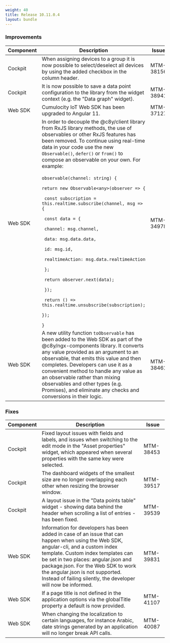 ```yaml
---
weight: 40
title: Release 10.11.0.4
layout: bundle
---
```


<!--10.10.1.0 - 10.10.21.0; 10.11.0.0 - 10.11.0.4-->

### Improvements

<div><table ><colgroup>
<col style="width: 15%;"><col style="width: 70%;"><col style="width: 15%;"></colgroup>
<thead><tr>
<th>
Component</th>
<th>
Description</th>
<th>
Issue</th>
</tr>
</thead><tbody>

<tr>
<td>
Cockpit</td>
<td > When assigning devices to a group it is now possible to select/deselect all devices by using the added checkbox in the column header. </td>
<td>
MTM-38156</td>
</tr>

<tr>
<td>
Cockpit</td>
<td > It is now possible to save a data point configuration to the library from the widget context (e.g. the "Data graph" widget).</td>
<td>
MTM-38941</td>
</tr>

<tr>
<td>
Web SDK</td>
<td > Cumulocity IoT Web SDK has been upgraded to Angular 11. </td>
<td>
MTM-37127</td>
</tr>

<tr>
<td>
Web SDK</td>
<td > In order to decouple the @c8y/client library from RxJS library methods, the use of observables or other RxJS features has been removed. To continue using real-time data in your code use the new <code>Observable()</code>, <code>defer()</code> or <code>from()</code> to compose an observable on your own. For example:
<br><br>
<code>observable(channel: string) {
<br>return new Observable&lt;any&gt;(observer =&gt; {
<br> const subscription = this.realtime.subscribe(channel, msg =&gt; {
<br> const data = {
<br> channel: msg.channel,
<br> data: msg.data.data,
<br> id: msg.id,
<br> realtimeAction: msg.data.realtimeAction
<br> };
<br> return observer.next(data);
<br> });
<br> return () =&gt; this.realtime.unsubscribe(subscription);
<br>});
<br>} </code></td>
<td>
MTM-34978</td>
</tr>

<tr>
<td>
Web SDK</td>
<td > A new utility function <code>toObservable</code> has been added to the Web SDK as part of the @c8y/ngx-components library. It converts any value provided as an argument to an observable, that emits this value and then completes. Developers can use it as a convenient method to handle any value as an observable rather than mixing observables and other types (e.g. Promises), and eliminate any checks and conversions in their logic. </td>
<td>
MTM-38461</td>
</tr>

</tbody></table></div>


### Fixes

<div><table ><colgroup>
<col style="width: 15%;"><col style="width: 70%;"><col style="width: 15%;"></colgroup>
<thead><tr>
<th>
Component</th>
<th>
Description</th>
<th>
Issue</th>
</tr>
</thead><tbody>

<tr>
<td>
Cockpit</td>
<td > Fixed layout issues with fields and labels, and issues when switching to the edit mode in the "Asset properties" widget, which appeared when several properties with the same key were selected.</td>
<td>
MTM-38453</td>
</tr>

<tr>
<td>
Cockpit</td>
<td > The dashboard widgets of the smallest size are no longer overlapping each other when resizing the browser window.</td>
<td>
MTM-39517</td>
</tr>

<tr>
<td>
Cockpit</td>
<td > A layout issue in the "Data points table" widget - showing data behind the header when scrolling a list of entries - has been fixed.</td>
<td>
MTM-39539</td>
</tr>

<tr>
<td>
Web SDK</td>
<td > Information for developers has been added in case of an issue that can happen when using the Web SDK, angular-cli, and a custom index template. Custom index templates can be set in two places: angular.json and package.json. For the Web SDK to work the angular.json is not supported. Instead of failing silently, the developer will now be informed.</td>
<td>
MTM-39831</td>
</tr>

<tr>
<td>
Web SDK</td>
<td> If a page title is not defined in the application options via the globalTitle property a default is now provided.</td>
<td>
MTM-41107</td>
</tr>

<tr>
<td>
Web SDK</td>
<td> When changing the localization to certain languages, for instance Arabic, date strings generated by an application will no longer break API calls.
</td>
<td>
MTM-40087</td>
</tr>


</tbody></table></div>
